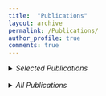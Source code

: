 ```yaml
---
title:  "Publications"
layout: archive
permalink: /Publications/
author_profile: true
comments: true
---
```


<details>
<summary><i>Selected Publications</i></summary>
{% include publications title_search="Hurricane;Hydrocarbon" %}
</details>
<br/>




<details>
<summary><i>All Publications</i></summary>
{% include publications %}
</details>
<br/>

